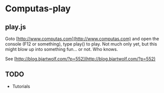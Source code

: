 Computas-play
=============

play.js
-------

Goto [http://www.computas.com](http://www.computas.com) and open the console (F12 or something), type play() to play.
Not much only yet, but this might blow up into something fun... or not. Who knows.

See [http://blog.bjartwolf.com/?p=552](http://blog.bjartwolf.com/?p=552)

TODO
----

* Tutorials
